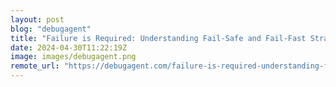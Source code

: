 ```yaml
---
layout: post
blog: "debugagent"
title: "Failure is Required: Understanding Fail-Safe and Fail-Fast Strategies"
date: 2024-04-30T11:22:19Z
image: images/debugagent.png
remote_url: "https://debugagent.com/failure-is-required-understanding-fail-safe-and-fail-fast-strategies"
---
```

